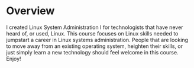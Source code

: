 # Overview

I created Linux System Administration I for technologists that have never heard of, or used, Linux. This course focuses on Linux skills needed to jumpstart a career in Linux systems administration. People that are looking to move away from an existing operating system, heighten their skills, or just simply learn a new technology should feel welcome in this course. Enjoy!
